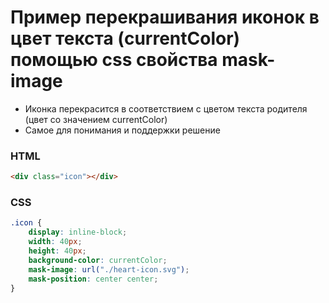 # Пример перекрашивания иконок в цвет текста (currentColor) помощью css свойства mask-image

- Иконка перекрасится в соответствием с цветом текста родителя (цвет со значением currentColor)
- Самое для понимания и поддержки решение


### HTML
```html
<div class="icon"></div>
```


### CSS
```css
.icon {
    display: inline-block;
    width: 40px;
    height: 40px;
    background-color: currentColor;
    mask-image: url("./heart-icon.svg");
    mask-position: center center;
}
```
